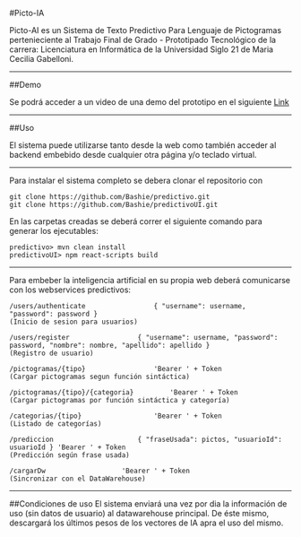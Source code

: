 #Picto-IA

Picto-AI es un Sistema de Texto Predictivo Para Lenguaje de Pictogramas pertenieciente al Trabajo Final de Grado - Prototipado Tecnológico de la carrera: Licenciatura en Informática de la Universidad Siglo 21 de Maria Cecilia Gabelloni.

---
##Demo

Se podrá acceder a un video de una demo del prototipo en el siguiente [Link](https://www.youtube.com/watch?v=C11c8iegkO4)

---
##Uso

El sistema puede utilizarse tanto desde la web como también acceder al backend embebido desde cualquier otra página y/o teclado virtual.

---
Para instalar el sistema completo se debera clonar el repositorio con 

```
git clone https://github.com/Bashie/predictivo.git
git clone https://github.com/Bashie/predictivoUI.git
```

En las carpetas creadas se deberá correr el siguiente comando para generar los ejecutables:

```
predictivo> mvn clean install
predictivoUI> npm react-scripts build
```

---
Para embeber la inteligencia artificial en su propia web deberá comunicarse con los webservices predictivos:

```
/users/authenticate   				{ "username": username, "password": password }
(Inicio de sesion para usuarios)

/users/register   				{ "username": username, "password": password, "nombre": nombre, "apellido": apellido }
(Registro de usuario)

/pictogramas/{tipo}   				'Bearer ' + Token
(Cargar pictogramas segun función sintáctica)

/pictogramas/{tipo}/{categoria}   		'Bearer ' + Token
(Cargar pictogramas por función sintáctica y categoría)

/categorias/{tipo}   				'Bearer ' + Token
(Listado de categorías)

/prediccion   					{ "fraseUsada": pictos, "usuarioId": usuarioId } 'Bearer ' + Token
(Predicción según frase usada)

/cargarDw					'Bearer ' + Token
(Sincronizar con el DataWarehouse)
```

---
##Condiciones de uso
El sistema enviará una vez por dia la información de uso (sin datos de usuario) al datawarehouse principal. De éste mismo, descargará los últimos pesos de los vectores de IA apra el uso del mismo.



